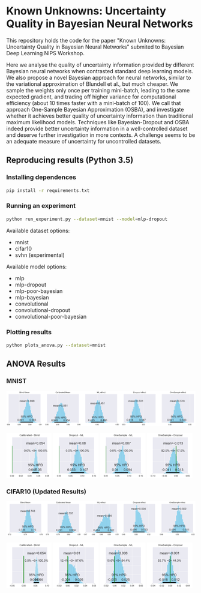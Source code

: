 # Known Unknowns: Uncertainty Quality in Bayesian Neural Networks

This repository holds the code for the paper "Known Unknowns: Uncertainty Quality in Bayesian Neural Networks" submited to Bayesian Deep Learning NIPS Workshop.

Here we analyse the quality of uncertainty information provided by different Bayesian neural networks when contrasted standard deep learning models. We also propose a novel Bayesian approach for neural networks, similar to the variational approximation of Blundell et al., but much cheaper. We sample the weights only once per training mini-batch, leading to the same expected gradient, and trading off higher variance for computational efficiency (about 10 times faster with a mini-batch of 100). We call that approach One-Sample Bayesian Approximation (OSBA), and investigate whether it achieves better quality of uncertainty information than traditional maximum likelihood models. Techniques like Bayesian-Dropout and OSBA indeed provide better uncertainty information in a well-controlled dataset and deserve further investigation in more contexts. A challenge seems to be an adequate measure of uncertainty for uncontrolled datasets.

## Reproducing results (Python 3.5)

### Installing dependences
```bash
pip install -r requirements.txt
```

### Running an experiment

```bash
python run_experiment.py --dataset=mnist --model=mlp-dropout
```

Available dataset options:
* mnist
* cifar10
* svhn (experimental)

Available model options:
* mlp
* mlp-dropout
* mlp-poor-bayesian
* mlp-bayesian
* convolutional
* convolutional-dropout
* convolutional-poor-bayesian


### Plotting results

```bash
python plots_anova.py --dataset=mnist
```

## ANOVA Results

### MNIST

![Effects](mnist_results/images/effects.png "Effects")

<img src="mnist_results/images/diff_iou_io.png" alt="Calibrated - Blind" width="24%"/>
<img src="mnist_results/images/diff_drop_ml.png" alt="Dropout - ML" width="24%"/>
<img src="mnist_results/images/diff_os_ml.png" alt="OneSample - ML" width="24%"/>
<img src="mnist_results/images/diff_os_drop.png" alt="OneSample - Dropout" width="24%"/>

### CIFAR10 (Updated Results)

![Effects](cifar10_results/images/effects.png "Effects")

<img src="cifar10_results/images/diff_iou_io.png" alt="Calibrated - Blind" width="24%"/>
<img src="cifar10_results/images/diff_drop_ml.png" alt="Dropout - ML" width="24%"/>
<img src="cifar10_results/images/diff_os_ml.png" alt="OneSample - ML" width="24%"/>
<img src="cifar10_results/images/diff_os_drop.png" alt="OneSample - Dropout" width="24%"/>
